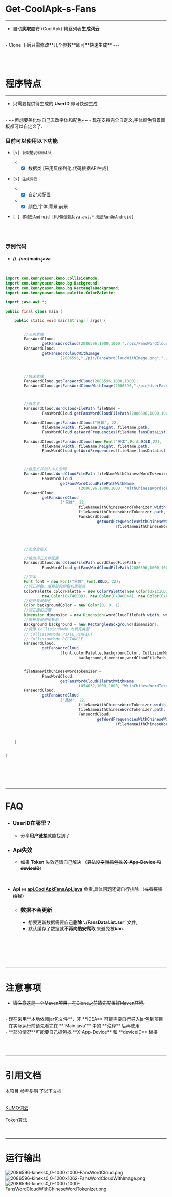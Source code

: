 # Get-CoolApk-s-Fans

---
- 自动**爬取**酷安 (CoolApk) 粉丝列表**生成词云**
<br>
- Clone 下后只需修改**几个参数**即可**快速生成**
---
<br>
<br>
<br>
<br>

# 程序特点

---
- 只需要提供待生成的 **UserID** 即可快速生成
<br>
- ~~但想要美化你自己去改字体和配色~~
- 现在支持完全自定义,字体颜色背景画板都可以自定义了. 
  
### 目前可以使用以下功能
-     [x] 获取酷安粉丝Api
   - -   [x] 数据类 [采用反序列化,代码根据API生成]
-     [x] 生成词云
   - -   [x] 自定义配置
   - -   [x] 颜色,字体,背景,前景
-     [ ] 移植到Android [KUMO依赖Java.awt.*,无法RunOnAndroid]    
  
<br><br>

### 示例代码

   - #### //  **./src/main.java**
```java


import com.kennycason.kumo.CollisionMode;
import com.kennycason.kumo.bg.Background;
import com.kennycason.kumo.bg.RectangleBackground;
import com.kennycason.kumo.palette.ColorPalette;

import java.awt.*;

public final class main {

    public static void main(String[] args) {


        //示例生成
        FansWordCloud.
                getFansWordCloud(2086596,1000,1000,"./pic/FansWordCloud.png");
        FansWordCloud.
                getFansWordCloudWithImage
                        (2086596,"./pic/FansWordCloudWithImage.png","./pic/UserFace.png");



        //快速生成
        FansWordCloud.getFansWordCloud(2086596,1000,1000);
        FansWordCloud.getFansWordCloudWithImage(2086596,"./pic/UserFace.png");



        //自定义
        FansWordCloud.WordCloudFilePath fileName =
                FansWordCloud.getFansWordCloudFilePath(2086596,1000,1000);

        FansWordCloud.getFansWordCloud("黑体", 22,
                fileName.width, fileName.height, fileName.path,
                FansWordCloud.getWordFrequencies(fileName.fansDataList));

        FansWordCloud.getFansWordCloud(new Font("黑体",Font.BOLD,22),
                fileName.width, fileName.height, fileName.path,
                FansWordCloud.getWordFrequencies(fileName.fansDataList));



        //自定义并加入中文分词
        FansWordCloud.WordCloudFilePath fileNameWithChineseWordTokenizer =
                FansWordCloud.
                        getFansWordCloudFilePathWithName
                                (2086596,1000,1000, "WithChineseWordTokenizer");
        FansWordCloud.
                getFansWordCloud
                        ("黑体", 22,
                                fileNameWithChineseWordTokenizer.width, fileNameWithChineseWordTokenizer.height,
                                fileNameWithChineseWordTokenizer.path,
                                FansWordCloud.
                                        getWordFrequenciesWithChineseWordTokenizer
                                                (fileNameWithChineseWordTokenizer.fansDataList,null));




        //完全自定义

        //输出词云文件配置
        FansWordCloud.WordCloudFilePath wordCloudFilePath =
                FansWordCloud.getFansWordCloudFilePath(2086596,1000,1000);

        //字体
        Font font = new Font("黑体",Font.BOLD, 22);
        //词云颜色，越靠前的颜色权重越高
        ColorPalette colorPalette = new ColorPalette(new Color(0x1C1CD3), new Color(0x6D0090), new Color(0xB1B1FE),
                new Color(0xF40009), new Color(0xBA0044), new Color(0xA0005D), new Color(0xFDFDFE));
        //词云背景颜色
        Color backgroundColor = new Color(0, 0, 1);
        //词云画板设置
        Dimension dimension = new Dimension(wordCloudFilePath.width, wordCloudFilePath.height);
        //画板背景使用矩形
        Background background = new RectangleBackground(dimension);
        //调用 CollisionMode 为填充类型
        // CollisionMode.PIXEL_PERFECT
        // CollisionMode.RECTANGLE
        FansWordCloud.
                getFansWordCloud
                        (font,colorPalette,backgroundColor, CollisionMode.PIXEL_PERFECT, 3,
                                background,dimension,wordCloudFilePath,wordCloudFilePath.getWordFrequencies());


        fileNameWithChineseWordTokenizer =
                FansWordCloud.
                        getFansWordCloudFilePathWithName
                                (854032,1000,1000, "WithChineseWordTokenizer");
        FansWordCloud.
                getFansWordCloud
                        ("黑体", 22,
                                fileNameWithChineseWordTokenizer.width, fileNameWithChineseWordTokenizer.height,
                                fileNameWithChineseWordTokenizer.path,
                                FansWordCloud.
                                        getWordFrequenciesWithChineseWordTokenizer
                                                (fileNameWithChineseWordTokenizer.fansDataList,null));



    }


}



```

  <br>
  <br>
  <br>

---

# FAQ
   - ### UserID在哪里？
      - 分享**用户链接**就能找到了

   - ### Api失效
      - 如果 **Token** 失效还请自己解决 （~~算法没变就抓包找 **X-App-Device** 和 **deviceID**~~）

<br>

- **Api** 由 **[api.CoolApkFansApi.java](https://github.com/kineks0-0/Get-CoolApk-s-Fans/blob/master/CoolApkFans/src/api/CoolApkFansApi.java)** 负责,具体问题还请自行排除 （~~或者反馈给我~~）

   - ### 数据不会更新
      - 想要更新数据需要自己**删除** **‘./FansDataList.ser’** 文件,
      - 默认缓存了数据就**不再向酷安爬取** 来避免被**ban**.

<br>

<br>
<br>
<br>
<br>

---

# 注意事项
- ~~请注意这是一个Maven项目，在Clone之前请先配置好Maven环境.~~
<br>
- 现在采用**本地依赖jar包文件**，非 **IDEA** 可能需要自行导入jar包到项目
<br>
- 在实际运行前请先看完在 **'Main.java'** 中的 **注释** 后再使用
<br>
- **部分情况**可能要自己抓包找 **X-App-Device** 和 **deviceID** 替换
<br><br><br><br>

---

# 引用文档
本项目 参考~~复制~~ 了以下文档
<br>
<br>
<br>
[KUMO词云](https://github.com/kennycason/kumo)
<br>
<br>
[Token算法](https://www.jianshu.com/p/0e4f2dc0e919)
<br>
<br>
<br>

---

# 运行输出
![2086596-kineks0_0-1000x1000-FansWordCloud.png](https://github.com/kineks0-0/Get-CoolApk-s-Fans/blob/master/CoolApkFans/pic/2086596-kineks0_0-1000x1000-FansWordCloud.png?raw=true)
![2086596-kineks0_0-1200x1062-FansWordCloudWithImage.png](https://github.com/kineks0-0/Get-CoolApk-s-Fans/blob/master/CoolApkFans/pic/2086596-kineks0_0-1200x1062-FansWordCloudWithImage.png?raw=true)
![2086596-kineks0_0-1000x1000-FansWordCloudWithChineseWordTokenizer.png](https://github.com/kineks0-0/Get-CoolApk-s-Fans/blob/master/CoolApkFans/pic/2086596-kineks0_0-1000x1000-FansWordCloudWithChineseWordTokenizer.png?raw=true)
